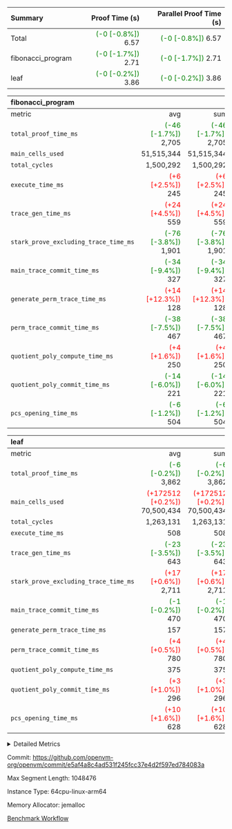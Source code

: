| Summary | Proof Time (s) | Parallel Proof Time (s) |
|:---|---:|---:|
| Total | <span style='color: green'>(-0 [-0.8%])</span> 6.57 | <span style='color: green'>(-0 [-0.8%])</span> 6.57 |
| fibonacci_program | <span style='color: green'>(-0 [-1.7%])</span> 2.71 | <span style='color: green'>(-0 [-1.7%])</span> 2.71 |
| leaf | <span style='color: green'>(-0 [-0.2%])</span> 3.86 | <span style='color: green'>(-0 [-0.2%])</span> 3.86 |


| fibonacci_program |||||
|:---|---:|---:|---:|---:|
|metric|avg|sum|max|min|
| `total_proof_time_ms ` | <span style='color: green'>(-46 [-1.7%])</span> 2,705 | <span style='color: green'>(-46 [-1.7%])</span> 2,705 | <span style='color: green'>(-46 [-1.7%])</span> 2,705 | <span style='color: green'>(-46 [-1.7%])</span> 2,705 |
| `main_cells_used     ` |  51,515,344 |  51,515,344 |  51,515,344 |  51,515,344 |
| `total_cycles        ` |  1,500,292 |  1,500,292 |  1,500,292 |  1,500,292 |
| `execute_time_ms     ` | <span style='color: red'>(+6 [+2.5%])</span> 245 | <span style='color: red'>(+6 [+2.5%])</span> 245 | <span style='color: red'>(+6 [+2.5%])</span> 245 | <span style='color: red'>(+6 [+2.5%])</span> 245 |
| `trace_gen_time_ms   ` | <span style='color: red'>(+24 [+4.5%])</span> 559 | <span style='color: red'>(+24 [+4.5%])</span> 559 | <span style='color: red'>(+24 [+4.5%])</span> 559 | <span style='color: red'>(+24 [+4.5%])</span> 559 |
| `stark_prove_excluding_trace_time_ms` | <span style='color: green'>(-76 [-3.8%])</span> 1,901 | <span style='color: green'>(-76 [-3.8%])</span> 1,901 | <span style='color: green'>(-76 [-3.8%])</span> 1,901 | <span style='color: green'>(-76 [-3.8%])</span> 1,901 |
| `main_trace_commit_time_ms` | <span style='color: green'>(-34 [-9.4%])</span> 327 | <span style='color: green'>(-34 [-9.4%])</span> 327 | <span style='color: green'>(-34 [-9.4%])</span> 327 | <span style='color: green'>(-34 [-9.4%])</span> 327 |
| `generate_perm_trace_time_ms` | <span style='color: red'>(+14 [+12.3%])</span> 128 | <span style='color: red'>(+14 [+12.3%])</span> 128 | <span style='color: red'>(+14 [+12.3%])</span> 128 | <span style='color: red'>(+14 [+12.3%])</span> 128 |
| `perm_trace_commit_time_ms` | <span style='color: green'>(-38 [-7.5%])</span> 467 | <span style='color: green'>(-38 [-7.5%])</span> 467 | <span style='color: green'>(-38 [-7.5%])</span> 467 | <span style='color: green'>(-38 [-7.5%])</span> 467 |
| `quotient_poly_compute_time_ms` | <span style='color: red'>(+4 [+1.6%])</span> 250 | <span style='color: red'>(+4 [+1.6%])</span> 250 | <span style='color: red'>(+4 [+1.6%])</span> 250 | <span style='color: red'>(+4 [+1.6%])</span> 250 |
| `quotient_poly_commit_time_ms` | <span style='color: green'>(-14 [-6.0%])</span> 221 | <span style='color: green'>(-14 [-6.0%])</span> 221 | <span style='color: green'>(-14 [-6.0%])</span> 221 | <span style='color: green'>(-14 [-6.0%])</span> 221 |
| `pcs_opening_time_ms ` | <span style='color: green'>(-6 [-1.2%])</span> 504 | <span style='color: green'>(-6 [-1.2%])</span> 504 | <span style='color: green'>(-6 [-1.2%])</span> 504 | <span style='color: green'>(-6 [-1.2%])</span> 504 |

| leaf |||||
|:---|---:|---:|---:|---:|
|metric|avg|sum|max|min|
| `total_proof_time_ms ` | <span style='color: green'>(-6 [-0.2%])</span> 3,862 | <span style='color: green'>(-6 [-0.2%])</span> 3,862 | <span style='color: green'>(-6 [-0.2%])</span> 3,862 | <span style='color: green'>(-6 [-0.2%])</span> 3,862 |
| `main_cells_used     ` | <span style='color: red'>(+172512 [+0.2%])</span> 70,500,434 | <span style='color: red'>(+172512 [+0.2%])</span> 70,500,434 | <span style='color: red'>(+172512 [+0.2%])</span> 70,500,434 | <span style='color: red'>(+172512 [+0.2%])</span> 70,500,434 |
| `total_cycles        ` |  1,263,131 |  1,263,131 |  1,263,131 |  1,263,131 |
| `execute_time_ms     ` |  508 |  508 |  508 |  508 |
| `trace_gen_time_ms   ` | <span style='color: green'>(-23 [-3.5%])</span> 643 | <span style='color: green'>(-23 [-3.5%])</span> 643 | <span style='color: green'>(-23 [-3.5%])</span> 643 | <span style='color: green'>(-23 [-3.5%])</span> 643 |
| `stark_prove_excluding_trace_time_ms` | <span style='color: red'>(+17 [+0.6%])</span> 2,711 | <span style='color: red'>(+17 [+0.6%])</span> 2,711 | <span style='color: red'>(+17 [+0.6%])</span> 2,711 | <span style='color: red'>(+17 [+0.6%])</span> 2,711 |
| `main_trace_commit_time_ms` | <span style='color: green'>(-1 [-0.2%])</span> 470 | <span style='color: green'>(-1 [-0.2%])</span> 470 | <span style='color: green'>(-1 [-0.2%])</span> 470 | <span style='color: green'>(-1 [-0.2%])</span> 470 |
| `generate_perm_trace_time_ms` |  157 |  157 |  157 |  157 |
| `perm_trace_commit_time_ms` | <span style='color: red'>(+4 [+0.5%])</span> 780 | <span style='color: red'>(+4 [+0.5%])</span> 780 | <span style='color: red'>(+4 [+0.5%])</span> 780 | <span style='color: red'>(+4 [+0.5%])</span> 780 |
| `quotient_poly_compute_time_ms` |  375 |  375 |  375 |  375 |
| `quotient_poly_commit_time_ms` | <span style='color: red'>(+3 [+1.0%])</span> 296 | <span style='color: red'>(+3 [+1.0%])</span> 296 | <span style='color: red'>(+3 [+1.0%])</span> 296 | <span style='color: red'>(+3 [+1.0%])</span> 296 |
| `pcs_opening_time_ms ` | <span style='color: red'>(+10 [+1.6%])</span> 628 | <span style='color: red'>(+10 [+1.6%])</span> 628 | <span style='color: red'>(+10 [+1.6%])</span> 628 | <span style='color: red'>(+10 [+1.6%])</span> 628 |



<details>
<summary>Detailed Metrics</summary>

| group | num_segments | keygen_time_ms | commit_exe_time_ms |
| --- | --- | --- | --- |
| fibonacci_program | 1 | 255 | 5 | 

| group | air_name | quotient_deg | interactions | constraints |
| --- | --- | --- | --- | --- |
| fibonacci_program | AccessAdapterAir<16> | 2 | 5 | 12 | 
| fibonacci_program | AccessAdapterAir<2> | 2 | 5 | 12 | 
| fibonacci_program | AccessAdapterAir<32> | 2 | 5 | 12 | 
| fibonacci_program | AccessAdapterAir<4> | 2 | 5 | 12 | 
| fibonacci_program | AccessAdapterAir<8> | 2 | 5 | 12 | 
| fibonacci_program | BitwiseOperationLookupAir<8> | 2 | 2 | 4 | 
| fibonacci_program | MemoryMerkleAir<8> | 2 | 4 | 39 | 
| fibonacci_program | PersistentBoundaryAir<8> | 2 | 3 | 7 | 
| fibonacci_program | PhantomAir | 2 | 3 | 5 | 
| fibonacci_program | Poseidon2PeripheryAir<BabyBearParameters>, 1> | 2 | 1 | 286 | 
| fibonacci_program | ProgramAir | 1 | 1 | 4 | 
| fibonacci_program | RangeTupleCheckerAir<2> | 1 | 1 | 4 | 
| fibonacci_program | Rv32HintStoreAir | 2 | 18 | 28 | 
| fibonacci_program | VariableRangeCheckerAir | 1 | 1 | 4 | 
| fibonacci_program | VmAirWrapper<Rv32BaseAluAdapterAir, BaseAluCoreAir<4, 8> | 2 | 20 | 37 | 
| fibonacci_program | VmAirWrapper<Rv32BaseAluAdapterAir, LessThanCoreAir<4, 8> | 2 | 18 | 40 | 
| fibonacci_program | VmAirWrapper<Rv32BaseAluAdapterAir, ShiftCoreAir<4, 8> | 2 | 24 | 91 | 
| fibonacci_program | VmAirWrapper<Rv32BranchAdapterAir, BranchEqualCoreAir<4> | 2 | 11 | 20 | 
| fibonacci_program | VmAirWrapper<Rv32BranchAdapterAir, BranchLessThanCoreAir<4, 8> | 2 | 13 | 35 | 
| fibonacci_program | VmAirWrapper<Rv32CondRdWriteAdapterAir, Rv32JalLuiCoreAir> | 2 | 10 | 18 | 
| fibonacci_program | VmAirWrapper<Rv32JalrAdapterAir, Rv32JalrCoreAir> | 2 | 16 | 20 | 
| fibonacci_program | VmAirWrapper<Rv32LoadStoreAdapterAir, LoadSignExtendCoreAir<4, 8> | 2 | 18 | 33 | 
| fibonacci_program | VmAirWrapper<Rv32LoadStoreAdapterAir, LoadStoreCoreAir<4> | 2 | 17 | 40 | 
| fibonacci_program | VmAirWrapper<Rv32MultAdapterAir, DivRemCoreAir<4, 8> | 2 | 25 | 84 | 
| fibonacci_program | VmAirWrapper<Rv32MultAdapterAir, MulHCoreAir<4, 8> | 2 | 24 | 31 | 
| fibonacci_program | VmAirWrapper<Rv32MultAdapterAir, MultiplicationCoreAir<4, 8> | 2 | 19 | 19 | 
| fibonacci_program | VmAirWrapper<Rv32RdWriteAdapterAir, Rv32AuipcCoreAir> | 2 | 12 | 14 | 
| fibonacci_program | VmConnectorAir | 2 | 5 | 10 | 
| leaf | AccessAdapterAir<2> | 2 | 5 | 12 | 
| leaf | AccessAdapterAir<4> | 2 | 5 | 12 | 
| leaf | AccessAdapterAir<8> | 2 | 5 | 12 | 
| leaf | FriReducedOpeningAir | 2 | 39 | 71 | 
| leaf | JalRangeCheckAir | 2 | 9 | 14 | 
| leaf | NativePoseidon2Air<BabyBearParameters>, 1> | 2 | 136 | 572 | 
| leaf | PhantomAir | 2 | 3 | 5 | 
| leaf | ProgramAir | 1 | 1 | 4 | 
| leaf | VariableRangeCheckerAir | 1 | 1 | 4 | 
| leaf | VmAirWrapper<AluNativeAdapterAir, FieldArithmeticCoreAir> | 2 | 15 | 27 | 
| leaf | VmAirWrapper<BranchNativeAdapterAir, BranchEqualCoreAir<1> | 2 | 11 | 25 | 
| leaf | VmAirWrapper<NativeAdapterAir<2, 0>, PublicValuesCoreAir> | 2 | 11 | 30 | 
| leaf | VmAirWrapper<NativeLoadStoreAdapterAir<1>, NativeLoadStoreCoreAir<1> | 2 | 15 | 20 | 
| leaf | VmAirWrapper<NativeLoadStoreAdapterAir<4>, NativeLoadStoreCoreAir<4> | 2 | 15 | 20 | 
| leaf | VmAirWrapper<NativeVectorizedAdapterAir<4>, FieldExtensionCoreAir> | 2 | 15 | 27 | 
| leaf | VmConnectorAir | 2 | 5 | 10 | 
| leaf | VolatileBoundaryAir | 2 | 4 | 17 | 

| group | air_name | idx | rows | prep_cols | perm_cols | main_cols | cells |
| --- | --- | --- | --- | --- | --- | --- | --- |
| leaf | AccessAdapterAir<2> | 0 | 262,144 |  | 16 | 11 | 7,077,888 | 
| leaf | AccessAdapterAir<4> | 0 | 131,072 |  | 16 | 13 | 3,801,088 | 
| leaf | AccessAdapterAir<8> | 0 | 4,096 |  | 16 | 17 | 135,168 | 
| leaf | FriReducedOpeningAir | 0 | 524,288 |  | 84 | 27 | 58,195,968 | 
| leaf | JalRangeCheckAir | 0 | 65,536 |  | 28 | 12 | 2,621,440 | 
| leaf | NativePoseidon2Air<BabyBearParameters>, 1> | 0 | 65,536 |  | 312 | 398 | 46,530,560 | 
| leaf | PhantomAir | 0 | 32,768 |  | 12 | 6 | 589,824 | 
| leaf | ProgramAir | 0 | 131,072 |  | 8 | 10 | 2,359,296 | 
| leaf | VariableRangeCheckerAir | 0 | 262,144 | 2 | 8 | 1 | 2,359,296 | 
| leaf | VmAirWrapper<AluNativeAdapterAir, FieldArithmeticCoreAir> | 0 | 1,048,576 |  | 36 | 29 | 68,157,440 | 
| leaf | VmAirWrapper<BranchNativeAdapterAir, BranchEqualCoreAir<1> | 0 | 131,072 |  | 28 | 23 | 6,684,672 | 
| leaf | VmAirWrapper<NativeAdapterAir<2, 0>, PublicValuesCoreAir> | 0 | 64 |  | 28 | 27 | 3,520 | 
| leaf | VmAirWrapper<NativeLoadStoreAdapterAir<1>, NativeLoadStoreCoreAir<1> | 0 | 524,288 |  | 40 | 21 | 31,981,568 | 
| leaf | VmAirWrapper<NativeLoadStoreAdapterAir<4>, NativeLoadStoreCoreAir<4> | 0 | 131,072 |  | 40 | 27 | 8,781,824 | 
| leaf | VmAirWrapper<NativeVectorizedAdapterAir<4>, FieldExtensionCoreAir> | 0 | 131,072 |  | 36 | 38 | 9,699,328 | 
| leaf | VmConnectorAir | 0 | 2 | 1 | 16 | 5 | 42 | 
| leaf | VolatileBoundaryAir | 0 | 131,072 |  | 12 | 11 | 3,014,656 | 

| group | air_name | segment | rows | prep_cols | perm_cols | main_cols | cells |
| --- | --- | --- | --- | --- | --- | --- | --- |
| fibonacci_program | AccessAdapterAir<8> | 0 | 128 |  | 16 | 17 | 4,224 | 
| fibonacci_program | BitwiseOperationLookupAir<8> | 0 | 65,536 | 3 | 8 | 2 | 655,360 | 
| fibonacci_program | MemoryMerkleAir<8> | 0 | 512 |  | 16 | 32 | 24,576 | 
| fibonacci_program | PersistentBoundaryAir<8> | 0 | 128 |  | 12 | 20 | 4,096 | 
| fibonacci_program | PhantomAir | 0 | 1 |  | 12 | 6 | 18 | 
| fibonacci_program | Poseidon2PeripheryAir<BabyBearParameters>, 1> | 0 | 256 |  | 8 | 300 | 78,848 | 
| fibonacci_program | ProgramAir | 0 | 8,192 |  | 8 | 10 | 147,456 | 
| fibonacci_program | RangeTupleCheckerAir<2> | 0 | 524,288 | 2 | 8 | 1 | 4,718,592 | 
| fibonacci_program | Rv32HintStoreAir | 0 | 4 |  | 44 | 32 | 304 | 
| fibonacci_program | VariableRangeCheckerAir | 0 | 262,144 | 2 | 8 | 1 | 2,359,296 | 
| fibonacci_program | VmAirWrapper<Rv32BaseAluAdapterAir, BaseAluCoreAir<4, 8> | 0 | 1,048,576 |  | 52 | 36 | 92,274,688 | 
| fibonacci_program | VmAirWrapper<Rv32BaseAluAdapterAir, LessThanCoreAir<4, 8> | 0 | 524,288 |  | 40 | 37 | 40,370,176 | 
| fibonacci_program | VmAirWrapper<Rv32BranchAdapterAir, BranchEqualCoreAir<4> | 0 | 262,144 |  | 28 | 26 | 14,155,776 | 
| fibonacci_program | VmAirWrapper<Rv32BranchAdapterAir, BranchLessThanCoreAir<4, 8> | 0 | 8 |  | 32 | 32 | 512 | 
| fibonacci_program | VmAirWrapper<Rv32CondRdWriteAdapterAir, Rv32JalLuiCoreAir> | 0 | 131,072 |  | 28 | 18 | 6,029,312 | 
| fibonacci_program | VmAirWrapper<Rv32JalrAdapterAir, Rv32JalrCoreAir> | 0 | 32 |  | 36 | 28 | 2,048 | 
| fibonacci_program | VmAirWrapper<Rv32LoadStoreAdapterAir, LoadStoreCoreAir<4> | 0 | 128 |  | 52 | 41 | 11,904 | 
| fibonacci_program | VmAirWrapper<Rv32RdWriteAdapterAir, Rv32AuipcCoreAir> | 0 | 16 |  | 28 | 20 | 768 | 
| fibonacci_program | VmConnectorAir | 0 | 2 | 1 | 16 | 5 | 42 | 

| group | idx | trace_gen_time_ms | total_proof_time_ms | total_cycles | total_cells | stark_prove_excluding_trace_time_ms | quotient_poly_compute_time_ms | quotient_poly_commit_time_ms | perm_trace_commit_time_ms | pcs_opening_time_ms | main_trace_commit_time_ms | main_cells_used | generate_perm_trace_time_ms | execute_time_ms |
| --- | --- | --- | --- | --- | --- | --- | --- | --- | --- | --- | --- | --- | --- | --- |
| leaf | 0 | 643 | 3,862 | 1,263,131 | 251,993,578 | 2,711 | 375 | 296 | 780 | 628 | 470 | 70,500,434 | 157 | 508 | 

| group | idx | trace_height_constraint | weighted_sum | threshold |
| --- | --- | --- | --- | --- |
| leaf | 0 | 0 | 5,439,620 | 2,013,265,921 | 
| leaf | 0 | 1 | 26,751,232 | 2,013,265,921 | 
| leaf | 0 | 2 | 2,719,810 | 2,013,265,921 | 
| leaf | 0 | 3 | 26,484,996 | 2,013,265,921 | 
| leaf | 0 | 4 | 131,072 | 2,013,265,921 | 
| leaf | 0 | 5 | 61,919,946 | 2,013,265,921 | 

| group | segment | trace_gen_time_ms | total_proof_time_ms | total_cycles | total_cells | stark_prove_excluding_trace_time_ms | quotient_poly_compute_time_ms | quotient_poly_commit_time_ms | perm_trace_commit_time_ms | pcs_opening_time_ms | main_trace_commit_time_ms | main_cells_used | generate_perm_trace_time_ms | execute_time_ms |
| --- | --- | --- | --- | --- | --- | --- | --- | --- | --- | --- | --- | --- | --- | --- |
| fibonacci_program | 0 | 559 | 2,705 | 1,500,292 | 160,837,996 | 1,901 | 250 | 221 | 467 | 504 | 327 | 51,515,344 | 128 | 245 | 

| group | segment | trace_height_constraint | weighted_sum | threshold |
| --- | --- | --- | --- | --- |
| fibonacci_program | 0 | 0 | 3,932,542 | 2,013,265,921 | 
| fibonacci_program | 0 | 1 | 10,749,400 | 2,013,265,921 | 
| fibonacci_program | 0 | 2 | 1,966,271 | 2,013,265,921 | 
| fibonacci_program | 0 | 3 | 10,749,532 | 2,013,265,921 | 
| fibonacci_program | 0 | 4 | 1,664 | 2,013,265,921 | 
| fibonacci_program | 0 | 5 | 640 | 2,013,265,921 | 
| fibonacci_program | 0 | 6 | 7,209,100 | 2,013,265,921 | 
| fibonacci_program | 0 | 7 |  | 2,013,265,921 | 
| fibonacci_program | 0 | 8 | 35,535,101 | 2,013,265,921 | 

</details>


Commit: https://github.com/openvm-org/openvm/commit/e5af4a8c4ad531f245fcc37e4d2f597ed784083a

Max Segment Length: 1048476

Instance Type: 64cpu-linux-arm64

Memory Allocator: jemalloc

[Benchmark Workflow](https://github.com/openvm-org/openvm/actions/runs/13978521293)
